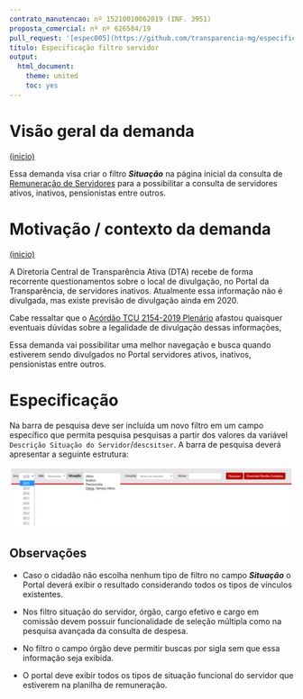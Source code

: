 ```yaml
---
contrato_manutencao: nº 15210010062019 (INF. 3951)
proposta_comercial: nº nº 626584/19
pull_request: '[espec005](https://github.com/transparencia-mg/especificacoes-portal-transparencia/pull/7)'
titulo: Especificação filtro servidor
output:
  html_document:
    theme: united
    toc: yes
---
```


# Visão geral da demanda
<a href="#top">(inicio)</a>

Essa demanda visa criar o filtro ___Situação___ na página inicial da consulta de [Remuneração de Servidores](http://www.transparencia.mg.gov.br/estado-pessoal/remuneracao-dos-servidores) para a possibilitar a consulta de servidores ativos, inativos, pensionistas entre outros.

# Motivação / contexto da demanda
<a href="#top">(inicio)</a>

A Diretoria Central de Transparência Ativa (DTA) recebe de forma recorrente questionamentos sobre o local de divulgação, no Portal da Transparência, de servidores inativos. Atualmente essa informação não é divulgada, mas existe previsão de divulgação ainda em 2020. 

Cabe ressaltar que o [Acórdão TCU 2154-2019 Plenário](https://pesquisa.apps.tcu.gov.br/#/redireciona/acordao-completo/%22ACORDAO-COMPLETO-2320372%22) afastou quaisquer eventuais dúvidas sobre a legalidade de divulgação dessas informações, 

Essa demanda vai possibilitar uma melhor navegação e busca quando estiverem sendo divulgados no Portal servidores ativos, inativos, pensionistas entre outros.

# Especificação

Na barra de pesquisa deve ser incluída um novo filtro em um campo específico que permita pesquisa pesquisas a partir dos valores da variável `Descrição Situação do Servidor`/`descsitser`. A barra de pesquisa deverá apresentar a seguinte estrutura:

![](static/barra_pesquisa.png)


## Observações

* Caso o cidadão não escolha nenhum tipo de filtro no campo ___Situação___ o Portal deverá exibir o resultado considerando todos os tipos de vínculos existentes.

* Nos filtro situação do servidor, órgão, cargo efetivo e cargo em comissão devem possuir funcionalidade de seleção múltipla como na pesquisa avançada da consulta de despesa.

* No filtro o campo órgão deve permitir buscas por sigla sem que essa informação seja exibida.

* O portal deve exibir todos os tipos de situação funcional do servidor que estiverem na planilha de remuneração.
